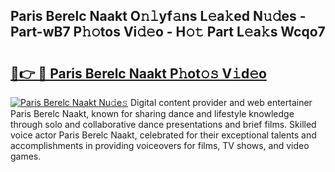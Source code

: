 ## Paris Berelc Naakt O𝚗𝚕yf𝚊ns L𝚎a𝚔ed N𝚞𝚍es - Part-wB7 P𝚑𝚘tos Vi𝚍𝚎o - H𝚘𝚝 Part L𝚎a𝚔s Wcqo7

# <h2><a href="http://kf09vm.oniu.top/?m=Paris+Berelc+Naakt">🔗👉 🔴 Paris Berelc Naakt P𝚑ot𝚘𝚜 V𝚒d𝚎o</a></h2>

[![Paris Berelc Naakt Nu𝚍e𝚜](https://i.imgur.com/0qMVB7G.gif)](http://kf09vm.oniu.top/?m=Paris+Berelc+Naakt)
Digital content provider and web entertainer Paris Berelc Naakt, known for sharing dance and lifestyle knowledge through solo and collaborative dance presentations and brief films. Skilled voice actor Paris Berelc Naakt, celebrated for their exceptional talents and accomplishments in providing voiceovers for films, TV shows, and video games.  
